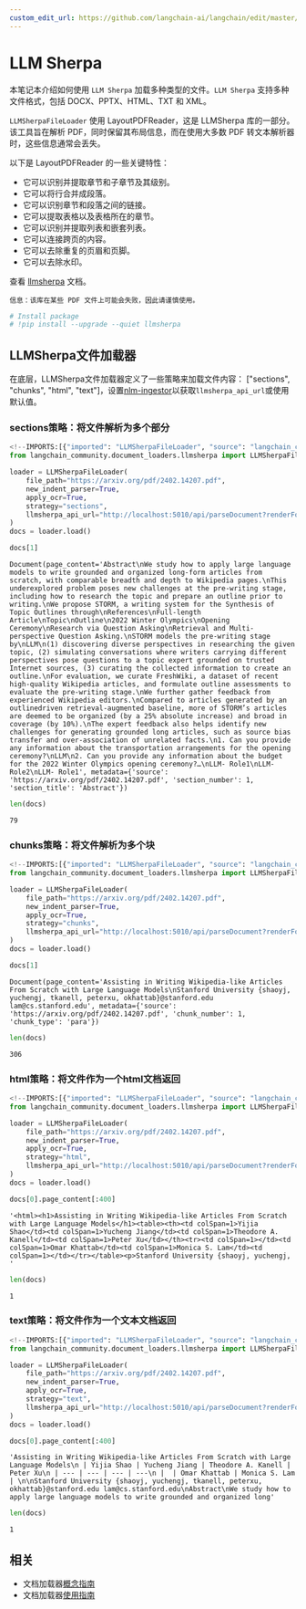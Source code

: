```yaml
---
custom_edit_url: https://github.com/langchain-ai/langchain/edit/master/docs/docs/integrations/document_loaders/llmsherpa.ipynb
---
```

# LLM Sherpa

本笔记本介绍如何使用 `LLM Sherpa` 加载多种类型的文件。`LLM Sherpa` 支持多种文件格式，包括 DOCX、PPTX、HTML、TXT 和 XML。

`LLMSherpaFileLoader` 使用 LayoutPDFReader，这是 LLMSherpa 库的一部分。该工具旨在解析 PDF，同时保留其布局信息，而在使用大多数 PDF 转文本解析器时，这些信息通常会丢失。

以下是 LayoutPDFReader 的一些关键特性：

* 它可以识别并提取章节和子章节及其级别。
* 它可以将行合并成段落。
* 它可以识别章节和段落之间的链接。
* 它可以提取表格以及表格所在的章节。
* 它可以识别并提取列表和嵌套列表。
* 它可以连接跨页的内容。
* 它可以去除重复的页眉和页脚。
* 它可以去除水印。

查看 [llmsherpa](https://llmsherpa.readthedocs.io/en/latest/) 文档。

`信息：该库在某些 PDF 文件上可能会失败，因此请谨慎使用。`


```python
# Install package
# !pip install --upgrade --quiet llmsherpa
```

## LLMSherpa文件加载器

在底层，LLMSherpa文件加载器定义了一些策略来加载文件内容： ["sections", "chunks", "html", "text"]，设置[nlm-ingestor](https://github.com/nlmatics/nlm-ingestor)以获取`llmsherpa_api_url`或使用默认值。

### sections策略：将文件解析为多个部分


```python
<!--IMPORTS:[{"imported": "LLMSherpaFileLoader", "source": "langchain_community.document_loaders.llmsherpa", "docs": "https://python.langchain.com/api_reference/community/document_loaders/langchain_community.document_loaders.llmsherpa.LLMSherpaFileLoader.html", "title": "LLM Sherpa"}]-->
from langchain_community.document_loaders.llmsherpa import LLMSherpaFileLoader

loader = LLMSherpaFileLoader(
    file_path="https://arxiv.org/pdf/2402.14207.pdf",
    new_indent_parser=True,
    apply_ocr=True,
    strategy="sections",
    llmsherpa_api_url="http://localhost:5010/api/parseDocument?renderFormat=all",
)
docs = loader.load()
```


```python
docs[1]
```



```output
Document(page_content='Abstract\nWe study how to apply large language models to write grounded and organized long-form articles from scratch, with comparable breadth and depth to Wikipedia pages.\nThis underexplored problem poses new challenges at the pre-writing stage, including how to research the topic and prepare an outline prior to writing.\nWe propose STORM, a writing system for the Synthesis of Topic Outlines through\nReferences\nFull-length Article\nTopic\nOutline\n2022 Winter Olympics\nOpening Ceremony\nResearch via Question Asking\nRetrieval and Multi-perspective Question Asking.\nSTORM models the pre-writing stage by\nLLM\n(1) discovering diverse perspectives in researching the given topic, (2) simulating conversations where writers carrying different perspectives pose questions to a topic expert grounded on trusted Internet sources, (3) curating the collected information to create an outline.\nFor evaluation, we curate FreshWiki, a dataset of recent high-quality Wikipedia articles, and formulate outline assessments to evaluate the pre-writing stage.\nWe further gather feedback from experienced Wikipedia editors.\nCompared to articles generated by an outlinedriven retrieval-augmented baseline, more of STORM’s articles are deemed to be organized (by a 25% absolute increase) and broad in coverage (by 10%).\nThe expert feedback also helps identify new challenges for generating grounded long articles, such as source bias transfer and over-association of unrelated facts.\n1. Can you provide any information about the transportation arrangements for the opening ceremony?\nLLM\n2. Can you provide any information about the budget for the 2022 Winter Olympics opening ceremony?…\nLLM- Role1\nLLM- Role2\nLLM- Role1', metadata={'source': 'https://arxiv.org/pdf/2402.14207.pdf', 'section_number': 1, 'section_title': 'Abstract'})
```



```python
len(docs)
```



```output
79
```


### chunks策略：将文件解析为多个块


```python
<!--IMPORTS:[{"imported": "LLMSherpaFileLoader", "source": "langchain_community.document_loaders.llmsherpa", "docs": "https://python.langchain.com/api_reference/community/document_loaders/langchain_community.document_loaders.llmsherpa.LLMSherpaFileLoader.html", "title": "LLM Sherpa"}]-->
from langchain_community.document_loaders.llmsherpa import LLMSherpaFileLoader

loader = LLMSherpaFileLoader(
    file_path="https://arxiv.org/pdf/2402.14207.pdf",
    new_indent_parser=True,
    apply_ocr=True,
    strategy="chunks",
    llmsherpa_api_url="http://localhost:5010/api/parseDocument?renderFormat=all",
)
docs = loader.load()
```


```python
docs[1]
```



```output
Document(page_content='Assisting in Writing Wikipedia-like Articles From Scratch with Large Language Models\nStanford University {shaoyj, yuchengj, tkanell, peterxu, okhattab}@stanford.edu lam@cs.stanford.edu', metadata={'source': 'https://arxiv.org/pdf/2402.14207.pdf', 'chunk_number': 1, 'chunk_type': 'para'})
```



```python
len(docs)
```



```output
306
```


### html策略：将文件作为一个html文档返回


```python
<!--IMPORTS:[{"imported": "LLMSherpaFileLoader", "source": "langchain_community.document_loaders.llmsherpa", "docs": "https://python.langchain.com/api_reference/community/document_loaders/langchain_community.document_loaders.llmsherpa.LLMSherpaFileLoader.html", "title": "LLM Sherpa"}]-->
from langchain_community.document_loaders.llmsherpa import LLMSherpaFileLoader

loader = LLMSherpaFileLoader(
    file_path="https://arxiv.org/pdf/2402.14207.pdf",
    new_indent_parser=True,
    apply_ocr=True,
    strategy="html",
    llmsherpa_api_url="http://localhost:5010/api/parseDocument?renderFormat=all",
)
docs = loader.load()
```


```python
docs[0].page_content[:400]
```



```output
'<html><h1>Assisting in Writing Wikipedia-like Articles From Scratch with Large Language Models</h1><table><th><td colSpan=1>Yijia Shao</td><td colSpan=1>Yucheng Jiang</td><td colSpan=1>Theodore A. Kanell</td><td colSpan=1>Peter Xu</td></th><tr><td colSpan=1></td><td colSpan=1>Omar Khattab</td><td colSpan=1>Monica S. Lam</td><td colSpan=1></td></tr></table><p>Stanford University {shaoyj, yuchengj, '
```



```python
len(docs)
```



```output
1
```


### text策略：将文件作为一个文本文档返回


```python
<!--IMPORTS:[{"imported": "LLMSherpaFileLoader", "source": "langchain_community.document_loaders.llmsherpa", "docs": "https://python.langchain.com/api_reference/community/document_loaders/langchain_community.document_loaders.llmsherpa.LLMSherpaFileLoader.html", "title": "LLM Sherpa"}]-->
from langchain_community.document_loaders.llmsherpa import LLMSherpaFileLoader

loader = LLMSherpaFileLoader(
    file_path="https://arxiv.org/pdf/2402.14207.pdf",
    new_indent_parser=True,
    apply_ocr=True,
    strategy="text",
    llmsherpa_api_url="http://localhost:5010/api/parseDocument?renderFormat=all",
)
docs = loader.load()
```


```python
docs[0].page_content[:400]
```



```output
'Assisting in Writing Wikipedia-like Articles From Scratch with Large Language Models\n | Yijia Shao | Yucheng Jiang | Theodore A. Kanell | Peter Xu\n | --- | --- | --- | ---\n |  | Omar Khattab | Monica S. Lam | \n\nStanford University {shaoyj, yuchengj, tkanell, peterxu, okhattab}@stanford.edu lam@cs.stanford.edu\nAbstract\nWe study how to apply large language models to write grounded and organized long'
```



```python
len(docs)
```



```output
1
```



## 相关

- 文档加载器[概念指南](/docs/concepts/#document-loaders)
- 文档加载器[使用指南](/docs/how_to/#document-loaders)
